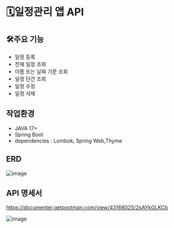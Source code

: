 # 🗓️일정관리 앱 API

## 🛠️주요 기능
* 일정 등록 
* 전체 일정 조회
* 이름 또는 날짜 기준 조회
* 일정 단건 조회
* 일정 수정 
* 일정 삭제 

## 작업환경
* JAVA 17+
* Spring Boot
* dependencies : Lombok, Spring Web,Thyme



## ERD

![image](https://github.com/user-attachments/assets/3b512c72-a047-449c-a6da-0ec98fe82b11)





## API 명세서
https://documenter.getpostman.com/view/43168025/2sAYkGLKCb

![image](https://github.com/user-attachments/assets/7087c96f-2de7-4bdc-95e3-00c811c43021)


